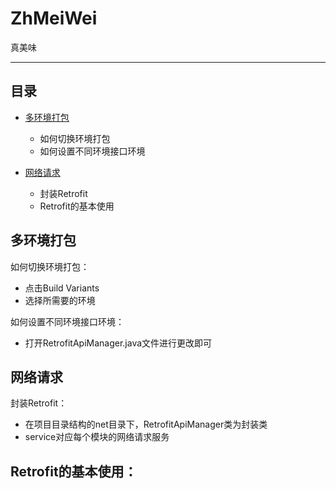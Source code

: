 # ZhMeiWei
真美味


****
## 目录
* [多环境打包](#多环境打包)
    * 如何切换环境打包
    * 如何设置不同环境接口环境

* [网络请求](#网络请求)
    * 封装Retrofit
    * Retrofit的基本使用
    
    
多环境打包
------
如何切换环境打包：

- 点击Build Variants
- 选择所需要的环境  

如何设置不同环境接口环境：
- 打开RetrofitApiManager.java文件进行更改即可

网络请求
------
封装Retrofit：

- 在项目目录结构的net目录下，RetrofitApiManager类为封装类
- service对应每个模块的网络请求服务

Retrofit的基本使用：
-


